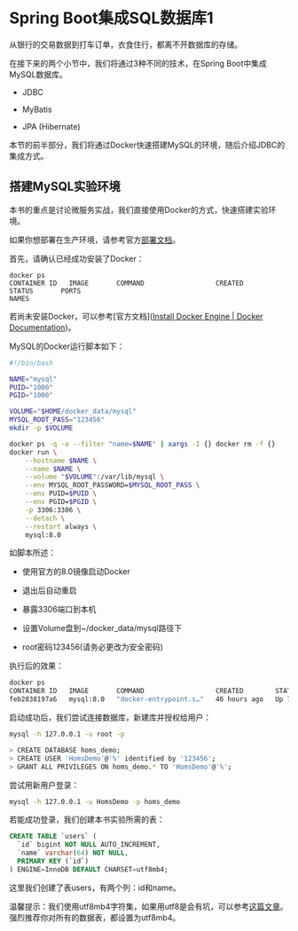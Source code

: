# Spring Boot集成SQL数据库1

从银行的交易数据到打车订单，衣食住行，都离不开数据库的存储。

在接下来的两个小节中，我们将通过3种不同的技术，在Spring Boot中集成MySQL数据库。

- JDBC

- MyBatis

- JPA (Hibernate)

本节的前半部分，我们将通过Docker快速搭建MySQL的环境，随后介绍JDBC的集成方式。

## 搭建MySQL实验环境

本书的重点是讨论微服务实战，我们直接使用Docker的方式，快速搭建实验环境。

如果你想部署在生产环境，请参考官方[部署文档](https://dev.mysql.com/doc/mysql-installation-excerpt/8.0/en/linux-installation.html)。

首先，请确认已经成功安装了Docker：

```shell
docker ps 
CONTAINER ID   IMAGE       COMMAND                  CREATED        STATUS       PORTS                                                  NAMES
```

若尚未安装Docker，可以参考[官方文档]([Install Docker Engine | Docker Documentation](https://docs.docker.com/engine/install/))。

MySQL的Docker运行脚本如下：

```bash
#!/bin/bash

NAME="mysql"
PUID="1000"
PGID="1000"

VOLUME="$HOME/docker_data/mysql"
MYSQL_ROOT_PASS="123456"
mkdir -p $VOLUME 

docker ps -q -a --filter "name=$NAME" | xargs -I {} docker rm -f {}
docker run \
    --hostname $NAME \
    --name $NAME \
    --volume "$VOLUME":/var/lib/mysql \
    --env MYSQL_ROOT_PASSWORD=$MYSQL_ROOT_PASS \
    --env PUID=$PUID \
    --env PGID=$PGID \
    -p 3306:3306 \
    --detach \
    --restart always \
    mysql:8.0
```

如脚本所述：

- 使用官方的8.0镜像启动Docker

- 退出后自动重启

- 暴露3306端口到本机

- 设置Volume盘到~/docker_data/mysql路径下

- root密码123456(请务必更改为安全密码)

执行后的效果：

```bash
docker ps
CONTAINER ID   IMAGE       COMMAND                  CREATED        STATUS       PORTS                                                  NAMES
feb2838197a6   mysql:8.0   "docker-entrypoint.s…"   46 hours ago   Up 7 hours   0.0.0.0:3306->3306/tcp, :::3306->3306/tcp, 33060/tcp   mysql
```

启动成功后，我们尝试连接数据库，新建库并授权给用户：

```bash
mysql -h 127.0.0.1 -u root -p

> CREATE DATABASE homs_demo;
> CREATE USER 'HomsDemo'@'%' identified by '123456';
> GRANT ALL PRIVILEGES ON homs_demo.* TO 'HomsDemo'@'%';
```

尝试用新用户登录：

```bash
mysql -h 127.0.0.1 -u HomsDemo -p homs_demo
```

若能成功登录，我们创建本书实验所需的表：

```sql
CREATE TABLE `users` (
  `id` bigint NOT NULL AUTO_INCREMENT,
  `name` varchar(64) NOT NULL,
  PRIMARY KEY (`id`)
) ENGINE=InnoDB DEFAULT CHARSET=utf8mb4;
```

这里我们创建了表users，有两个列：id和name。

温馨提示：我们使用utf8mb4字符集，如果用utf8是会有坑，可以参考[这篇文章]([掘金](https://adamhooper.medium.com/in-mysql-never-use-utf8-use-utf8mb4-11761243e434))。强烈推荐你对所有的数据表，都设置为utf8mb4。


